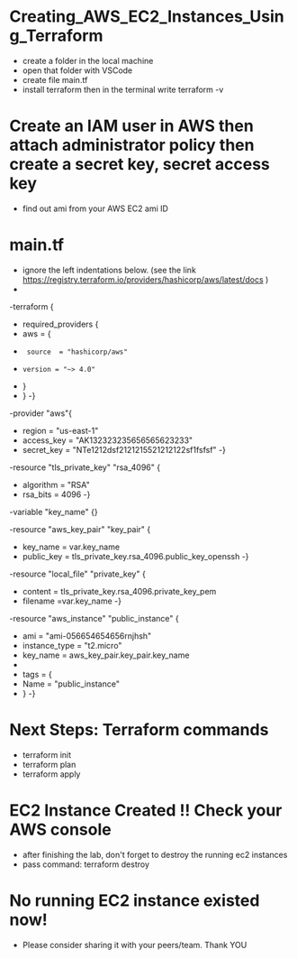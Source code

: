 # Creating_AWS_EC2_Instances_Using_Terraform
- create a folder in the local machine
- open that folder with VSCode
- create file main.tf
- install terraform then in the terminal write terraform -v
  
# Create an IAM user in AWS then attach administrator policy then create a secret key, secret access key 
- find out ami from your AWS EC2 ami ID

# main.tf 
- ignore the left indentations below. (see the link https://registry.terraform.io/providers/hashicorp/aws/latest/docs )
- 
-terraform {
-  required_providers {
-    aws = {
-      source  = "hashicorp/aws"
-     version = "~> 4.0"
-    }
-  }
-}

-provider "aws"{
-    region = "us-east-1"
-    access_key = "AK132323235656565623233"
-    secret_key = "NTe1212dsf2121215521212122sf1fsfsf"
-}

-resource "tls_private_key" "rsa_4096" {
-  algorithm   = "RSA"
-  rsa_bits = 4096
-}

-variable "key_name" {}

-resource "aws_key_pair" "key_pair" {
-  key_name   = var.key_name
-  public_key = tls_private_key.rsa_4096.public_key_openssh
-}

-resource "local_file" "private_key" {
-  content = tls_private_key.rsa_4096.private_key_pem
-  filename =var.key_name
-}

-resource "aws_instance" "public_instance" {
-  ami           = "ami-056654654656rnjhsh"
-  instance_type = "t2.micro"
-  key_name = aws_key_pair.key_pair.key_name
-
-  tags = {
-    Name = "public_instance"
-  }
-}


# Next Steps: Terraform commands 
- terraform init
- terraform plan 
- terraform apply
# EC2 Instance Created !! Check your AWS console
- after finishing the lab, don't forget to destroy the running ec2 instances
- pass command: terraform destroy
# No running EC2 instance existed now!
- Please consider sharing it with your peers/team. Thank YOU

